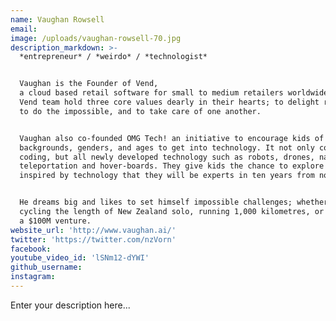 ```yaml
---
name: Vaughan Rowsell
email:
image: /uploads/vaughan-rowsell-70.jpg
description_markdown: >-
  *entrepreneur* / *weirdo* / *technologist*


  Vaughan is the Founder of Vend,
  a cloud based retail software for small to medium retailers worldwide. The
  Vend team hold three core values dearly in their hearts; to delight retailers,
  to do the impossible, and to take care of one another.


  Vaughan also co-founded OMG Tech! an initiative to encourage kids of all
  backgrounds, genders, and ages to get into technology. It not only covers
  coding, but all newly developed technology such as robots, drones, nanotech,
  teleportation and hover-boards. They give kids the chance to explore and get
  inspired by technology that they will be experts in ten years from now.


  He dreams big and likes to set himself impossible challenges; whether it is
  cycling the length of New Zealand solo, running 1,000 kilometres, or building
  a $100M venture.
website_url: 'http://www.vaughan.ai/'
twitter: 'https://twitter.com/nzVorn'
facebook:
youtube_video_id: 'lSNm12-dYWI'
github_username:
instagram:
---
```


Enter your description here...
